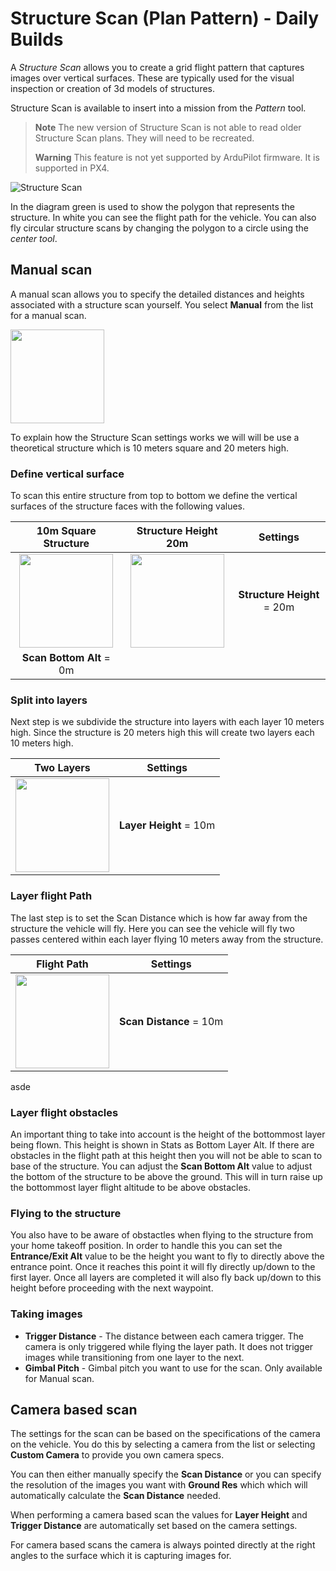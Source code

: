 # Structure Scan (Plan Pattern) - Daily Builds

A *Structure Scan* allows you to create a grid flight pattern that captures images over vertical surfaces. These are typically used for the visual inspection or creation of 3d models of structures.

Structure Scan is available to insert into a mission from the *Pattern* tool.

> **Note** The new version of Structure Scan is not able to read older Structure Scan plans. They will need to be recreated.
> 
> **Warning** This feature is not yet supported by ArduPilot firmware. It is supported in PX4.

![Structure Scan](../../assets/plan/StructureScanV2/StructureScan.jpg)

In the diagram green is used to show the polygon that represents the structure. In white you can see the flight path for the vehicle. You can also fly circular structure scans by changing the polygon to a circle using the *center tool*.

## Manual scan

A manual scan allows you to specify the detailed distances and heights associated with a structure scan yourself. You select **Manual** from the list for a manual scan.

<img src="../../assets/plan/StructureScanV2/ManualEditor.jpg" style="width: 150px;" />

To explain how the Structure Scan settings works we will will be use a theoretical structure which is 10 meters square and 20 meters high.

### Define vertical surface

To scan this entire structure from top to bottom we define the vertical surfaces of the structure faces with the following values.

|                                 10m Square Structure                                  |                                 Structure Height 20m                                 |                       Settings                        |
|:-------------------------------------------------------------------------------------:|:------------------------------------------------------------------------------------:|:-----------------------------------------------------:|
| <img src="../../assets/plan/StructureScanV2/CubePolygon.jpg" style="width: 150px;" /> | <img src="../../assets/plan/StructureScanV2/CubeHeight.jpg" style="width: 150px;" /> | **Structure Height** = 20m  
**Scan Bottom Alt** = 0m |

### Split into layers

Next step is we subdivide the structure into layers with each layer 10 meters high. Since the structure is 20 meters high this will create two layers each 10 meters high.

|                                      Two Layers                                       |        Settings        |
|:-------------------------------------------------------------------------------------:|:----------------------:|
| <img src="../../assets/plan/StructureScanV2/LayerHeight.jpg" style="width: 150px;" /> | **Layer Height** = 10m |

### Layer flight Path

The last step is to set the Scan Distance which is how far away from the structure the vehicle will fly. Here you can see the vehicle will fly two passes centered within each layer flying 10 meters away from the structure.

|                                     Flight Path                                      |        Settings         |
|:------------------------------------------------------------------------------------:|:-----------------------:|
| <img src="../../assets/plan/StructureScanV2/FlightPath.jpg" style="width: 150px;" /> | **Scan Distance** = 10m |

asde

### Layer flight obstacles

An important thing to take into account is the height of the bottommost layer being flown. This height is shown in Stats as Bottom Layer Alt. If there are obstacles in the flight path at this height then you will not be able to scan to base of the structure. You can adjust the **Scan Bottom Alt** value to adjust the bottom of the structure to be above the ground. This will in turn raise up the bottommost layer flight altitude to be above obstacles.

### Flying to the structure

You also have to be aware of obstactles when flying to the structure from your home takeoff position. In order to handle this you can set the **Entrance/Exit Alt** value to be the height you want to fly to directly above the entrance point. Once it reaches this point it will fly directly up/down to the first layer. Once all layers are completed it will also fly back up/down to this height before proceeding with the next waypoint.

### Taking images

* **Trigger Distance** - The distance between each camera trigger. The camera is only triggered while flying the layer path. It does not trigger images while transitioning from one layer to the next.
* **Gimbal Pitch** - Gimbal pitch you want to use for the scan. Only available for Manual scan.

## Camera based scan

The settings for the scan can be based on the specifications of the camera on the vehicle. You do this by selecting a camera from the list or selecting **Custom Camera** to provide you own camera specs.

You can then either manually specify the **Scan Distance** or you can specify the resolution of the images you want with **Ground Res** which which will automatically calculate the **Scan Distance** needed.

When performing a camera based scan the values for **Layer Height** and **Trigger Distance** are automatically set based on the camera settings.

For camera based scans the camera is always pointed directly at the right angles to the surface which it is capturing images for.